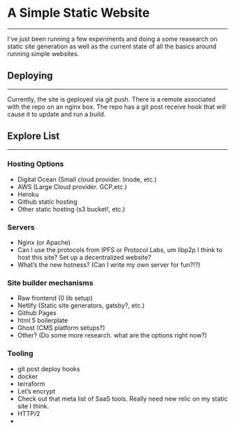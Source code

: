 # A Simple Static Website
---
I've just been running a few experiments and doing a some reasearch on static site generation
as well as the current state of all the basics around running simple websites.

## Deploying
----
Currently, the site is geployed via git push. There is a remote associated with the repo on an nginx box.
The repo has a git post receive hook that will cause it to update and run a build.


## Explore List
---
### Hosting Options
- Digital Ocean (Small cloud provider. linode, etc.)
- AWS (Large Cloud provider. GCP,etc.)
- Heroku
- Github static hosting
- Other static hosting (s3 bucket!, etc.)
### Servers
- Nginx (or Apache)
- Can I use the protocols from IPFS or Protocol Labs, um libp2p I think to host this site? Set up a decentralized website?
- What’s the new hotness? (Can I write my own server for fun?!?)
### Site builder mechanisms
- Raw frontend (0 lib setup)
- Netlify (Static site generators, gatsby?, etc.)
- Github Pages
- html 5 boilerplate
- Ghost (CMS platform setups?)
- Other? (Do some more research. what are the options right now?)
### Tooling
- git post deploy hooks
- docker
- terraform
- Let’s encrypt
- Check out that meta list of SaaS tools. Really need new relic on my static site I think.
- HTTP/2
- 
